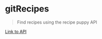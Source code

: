 # gitRecipes

> Find recipes using the recipe puppy API

[Link to API](http://www.recipepuppy.com/api/)
